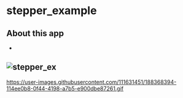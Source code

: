 # stepper_example

## About this app 
-
![stepper_ex](https://user-images.githubusercontent.com/111631451/188368372-2a0fa682-eeb8-4230-9496-d00a25b91983.jpeg)
-
https://user-images.githubusercontent.com/111631451/188368394-114ee0b8-0f44-4198-a7b5-e900dbe87261.gif

